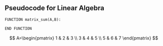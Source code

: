 ## Pseudocode for Linear Algebra
```python
FUNCTION matrix_sum(A,B):

END FUNCTION
```
$$ A=\begin{pmatrix}
1 & 2 & 3 \\
3 & 4 & 5 \\
5 & 6 & 7
\end{pmatrix} $$
